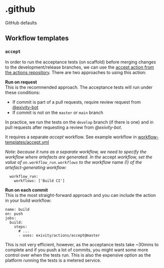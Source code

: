 # .github

GitHub defaults

## Workflow templates

### `accept`

In order to run the acceptance tests (on scaffold) before merging changes to the
development/release branches, we can use the [accept action from the actions
repository](https://github.com/exivity/actions#accept). There are two approaches
to using this action:

**Run on request**  
This is the recommended approach. The acceptance tests will run under these
conditions:
- If commit is part of a pull requests, require review request from 
  [@exivity-bot](github.com/exivity-bot)
- If commit is not on the `master` or `main` branch

In practice, we run the tests on the `develop` branch (if there is one) and in
pull requests after requesting a review from _@exivity-bot_.

It requires a separate _accept_ workflow. See example workflow in
[workflow-templates/accept.yml](https://github.com/exivity/.github/blob/main/workflow-templates/accept.yml)

_Note: because it runs as a separate workflow, we need to specify the workflow
where artefacts are generated. In the_ accept _workflow, set the value of 
`on.workflow_run.workflows` to the workflow_ name _(!) of the artefact-generating
workflow:_

```
  workflow_run:
    workflows: ['Build CI']
```

**Run on each commit**  
This is the most straight-forward approach and you can include the action in
your build workflow:

```
name: build
on: push
jobs:
  build:
    steps:
      # ...
      - uses: exivity/actions/accept@master
```

This is not very efficient, however, as the acceptance tests take ~30mins to
complete and if you push a lot of commits, you might want some more control over
when the tests run. This is also the expensive option as the platform running
the tests is a metered service.
